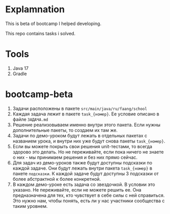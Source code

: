 # Explamnation

This is beta of bootcamp I helped developing.

This repo contains tasks i solved.

# Tools

1. Java 17
2. Gradle

# bootcamp-beta

1. Задачи расположены в пакете `src/main/java/ru/faang/school`
2. Каждая задача лежит в пакете `task_{номер}`. Ее условие описано в файле `ЗАДАЧА.md`
3. Решение реализовываем именно внутри этого пакета. Если нужны дополнительные пакеты, то создаем их там же.
4. Задачи по демо-уроком будут лежать в отдельных пакетах с названием урока, и внутри них уже будут снова пакеты `task_{номер}`. 
5. Если вы можете покрыть свои решения unit-тестами, то всегда здорово это делать. Но не переживайте, если пока ничего не знаете о них - 
мы принимаем решения и без них прямо сейчас.
6. Для задач из демо-уроков также будут доступны подсказки по каждой задаче. Они будут лежать внутри пакета `task_{номер}` в пакете `подсказки`.
К каждой задаче будут доступны 3 подсказки от более абстрактной к более конкретной.
7. В каждом демо-уроке есть задача со звездочкой. В условии это указано. Не переживайте, если не можете решить ее. Она предназначена для тех, кто 
чувствует в себе силы с ней справиться. Это нужно нам, чтобы понять, есть ли у нас участники сообщества с таким уровнем.
